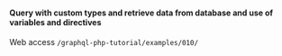 #### Query with custom types and retrieve data from database and use of variables and directives

Web access `/graphql-php-tutorial/examples/010/`